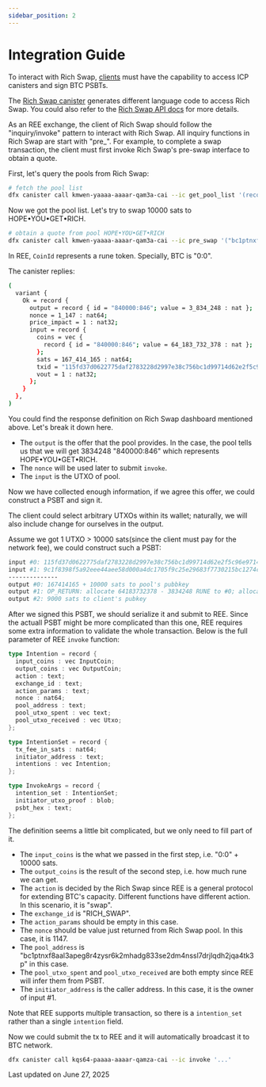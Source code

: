 ```yaml
---
sidebar_position: 2
---
```


# Integration Guide

To interact with Rich Swap, [clients](https://docs.omnity.network/docs/REE/core-concepts#exchange-client) must have the capability to access ICP canisters and sign BTC PSBTs.

The [Rich Swap canister](https://dashboard.internetcomputer.org/canister/kmwen-yaaaa-aaaar-qam3a-cai#interface) generates different language code to access Rich Swap. You could also refer to the [Rich Swap API docs](https://docs.omnity.network/docs/Rich-Swap/apis) for more details.

As an REE exchange, the client of Rich Swap should follow the "inquiry/invoke" pattern to interact with Rich Swap. All inquiry functions in Rich Swap are start with "pre_". For example, to complete a swap transaction, the client must first invoke Rich Swap's pre-swap interface to obtain a quote.

First, let's query the pools from Rich Swap:
``` bash
# fetch the pool list
dfx canister call kmwen-yaaaa-aaaar-qam3a-cai --ic get_pool_list '(record {from=null;limit=100;},)'

```

Now we got the pool list. Let's try to swap 10000 sats to HOPE•YOU•GET•RICH. 
``` bash
# obtain a quote from pool HOPE•YOU•GET•RICH
dfx canister call kmwen-yaaaa-aaaar-qam3a-cai --ic pre_swap '("bc1ptnxf8aal3apeg8r4zysr6k2mhadg833se2dm4nssl7drjlqdh2jqa4tk3p", record {id="0:0"; value=10000;})'
```
In REE, `CoinId` represents a rune token. Specially, BTC is "0:0".

The canister replies:

``` bash
(
  variant {
    Ok = record {
      output = record { id = "840000:846"; value = 3_834_248 : nat };
      nonce = 1_147 : nat64;
      price_impact = 1 : nat32;
      input = record {
        coins = vec {
          record { id = "840000:846"; value = 64_183_732_378 : nat };
        };
        sats = 167_414_165 : nat64;
        txid = "115fd37d0622775daf2783228d2997e38c756bc1d99714d62e2f5c96e9714e42";
        vout = 1 : nat32;
      };
    }
  },
)
```
You could find the response definition on Rich Swap dashboard mentioned above. Let's break it down here.

- The `output` is the offer that the pool provides. In the case, the pool tells us that we will get 3834248 "840000:846" which represents HOPE•YOU•GET•RICH.
- The `nonce` will be used later to submit `invoke`.
- The `input` is the UTXO of pool.

Now we have collected enough information, if we agree this offer, we could construct a PSBT and sign it.

The client could select arbitrary UTXOs within its wallet; naturally, we will also include change for ourselves in the output.

Assume we got 1 UTXO > 10000 sats(since the client must pay for the network fee), we could construct such a PSBT:

```bash
input #0: 115fd37d0622775daf2783228d2997e38c756bc1d99714d62e2f5c96e9714e42:1 (pool, unsigned) 167414167 sats
input #1: 9c1f8398f5a92eee44aee58d000a4dc1705f9c25e29683f7730215bc1274cff1:0 (client, signed) 20000 sats
--------------
output #0: 167414165 + 10000 sats to pool's pubbkey
output #1: OP_RETURN: allocate 64183732378 - 3834248 RUNE to #0; allocate 3834248 to RUNE #2
output #2: 9000 sats to client's pubkey
```

After we signed this PSBT, we should serialize it and submit to REE. Since the actuall PSBT might be more complicated than this one, REE requires some extra information to validate the whole transaction. Below is the full parameter of REE `invoke` function:

``` rust
type Intention = record {
  input_coins : vec InputCoin;
  output_coins : vec OutputCoin;
  action : text;
  exchange_id : text;
  action_params : text;
  nonce : nat64;
  pool_address : text;
  pool_utxo_spent : vec text;
  pool_utxo_received : vec Utxo;
};

type IntentionSet = record {
  tx_fee_in_sats : nat64;
  initiator_address : text;
  intentions : vec Intention;
};

type InvokeArgs = record {
  intention_set : IntentionSet;
  initiator_utxo_proof : blob;
  psbt_hex : text;
};
```
The definition seems a little bit complicated, but we only need to fill part of it.

- The `input_coins` is the what we passed in the first step, i.e. "0:0" + 10000 sats.
- The `output_coins` is the result of the second step, i.e. how much rune we can get.
- The `action` is decided by the Rich Swap since REE is a general protocol for extending BTC's capacity. Different functions have different action. In this scenario, it is "swap".
- The `exchange_id` is "RICH_SWAP".
- The `action_params` should be empty in this case.
- The `nonce` should be value just returned from Rich Swap pool. In this case, it is 1147.
- The `pool_address` is "bc1ptnxf8aal3apeg8r4zysr6k2mhadg833se2dm4nssl7drjlqdh2jqa4tk3p" in this case.
- The `pool_utxo_spent` and `pool_utxo_received` are both empty since REE will infer them from PSBT.
- The `initiator_address` is the caller address. In this case, it is the owner of input #1.

Note that REE supports multiple transaction, so there is a `intention_set` rather than a single `intention` field. 

Now we could submit the tx to REE and it will automatically broadcast it to BTC network.

``` bash
dfx canister call kqs64-paaaa-aaaar-qamza-cai --ic invoke '...'
```


Last updated on June 27, 2025